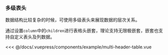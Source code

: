 ### 多级表头
数据结构比较复杂的时候，可使用多级表头来展现数据的层次关系。

<example-multi-header-table></example-multi-header-table>
通过设置`column`中的`children`进行表格头嵌套，理论支持无限极嵌套，嵌套也支持自定义表头及列数据。

<<< @/docs/.vuepress/components/example/multi-header-table.vue